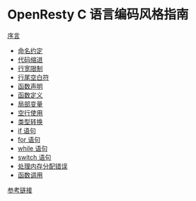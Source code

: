OpenResty C 语言编码风格指南
============================

[序言](ch-00-introduction.md)

- [命名约定](ch-01-naming-convention.md)
- [代码缩进](ch-02-indentation.md)
- [行宽限制](ch-03-the-80-column-limit.md)
- [行尾空白符](ch-04-line-trailing-white-spaces.md)
- [函数声明](ch-05-function-declarations.md)
- [函数定义](ch-06-function-definitions.md)
- [局部变量](ch-07-local-variables.md)
- [空行使用](ch-08-use-of-blank-lines.md)
- [类型转换](ch-09-type-casting.md)
- [if 语句](ch-10-if-statements.md)
- [for 语句](ch-11-for-statements.md)
- [while 语句](ch-12-while-statements.md)
- [switch 语句](ch-13-switch-statements.md)
- [处理内存分配错误](ch-14-allocation-error-handling.md)
- [函数调用](ch-15-function-calls.md)

[参考链接](ch-00-links.md)

<!--
- [宏](ch-16-macros.md)
- [全局变量](ch-17-global-static-variables.md)
- [一元表达式](ch-18-unary-operators.md)
- [二元表达式](ch-19-binary-operators.md)
- [三元表达式](ch-20-ternary-operators.md)
- [struct/union/enum 定义](ch-21-struct-union-enum-definitions.md)
- [类型定义](ch-22-typedef-definitions.md)
- [goto 语句](ch-23-goto-statements-and-code-labels.md)
- [检查无效指针](ch-24-checking-pointer-nullity.md)
-->

